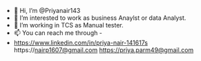 - 👋 Hi, I’m @Priyanair143
- 👀 I’m interested to work as business Anaylst or data Analyst.
- 🌱 I’m working in TCS as Manual tester.
- 📫 You can reach me through -
- https://www.linkedin.com/in/priya-nair-141617s
https://nairp1607@gmail.com
https://priya.parm49@gmail.com
